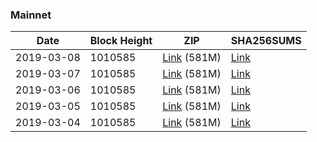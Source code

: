 ### Mainnet

|    Date    | Block Height | ZIP | SHA256SUMS |
| ---------- | ------------ | --- | ---------- |
| 2019-03-08 | 1010585 | [Link](https://s3-ap-southeast-2.amazonaws.com/ion-bootstrap/mainnet/2019-03-08/bootstrap.dat.zip) (581M) | [Link](https://s3-ap-southeast-2.amazonaws.com/ion-bootstrap/mainnet/2019-03-08/SHA256SUMS) |
| 2019-03-07 | 1010585 | [Link](https://s3-ap-southeast-2.amazonaws.com/ion-bootstrap/mainnet/2019-03-07/bootstrap.dat.zip) (581M) | [Link](https://s3-ap-southeast-2.amazonaws.com/ion-bootstrap/mainnet/2019-03-07/SHA256SUMS) |
| 2019-03-06 | 1010585 | [Link](https://s3-ap-southeast-2.amazonaws.com/ion-bootstrap/mainnet/2019-03-06/bootstrap.dat.zip) (581M) | [Link](https://s3-ap-southeast-2.amazonaws.com/ion-bootstrap/mainnet/2019-03-06/SHA256SUMS) |
| 2019-03-05 | 1010585 | [Link](https://s3-ap-southeast-2.amazonaws.com/ion-bootstrap/mainnet/2019-03-05/bootstrap.dat.zip) (581M) | [Link](https://s3-ap-southeast-2.amazonaws.com/ion-bootstrap/mainnet/2019-03-05/SHA256SUMS) |
| 2019-03-04 | 1010585 | [Link](https://s3-ap-southeast-2.amazonaws.com/ion-bootstrap/mainnet/2019-03-04/bootstrap.dat.zip) (581M) | [Link](https://s3-ap-southeast-2.amazonaws.com/ion-bootstrap/mainnet/2019-03-04/SHA256SUMS) |
